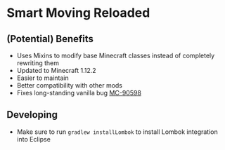 Smart Moving Reloaded
=====================

(Potential) Benefits
--------

* Uses Mixins to modify base Minecraft classes instead of completely rewriting them
* Updated to Minecraft 1.12.2
* Easier to maintain
* Better compatibility with other mods
* Fixes long-standing vanilla bug [MC-90598](https://bugs.mojang.com/browse/MC-90598)

Developing
----------

* Make sure to run `gradlew installLombok` to install Lombok integration into Eclipse